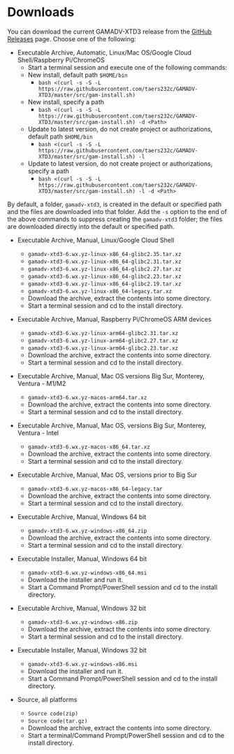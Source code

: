 # Downloads
You can download the current GAMADV-XTD3 release from the [GitHub Releases](https://github.com/taers232c/GAMADV-XTD3/releases) page. Choose one of the following:

* Executable Archive, Automatic, Linux/Mac OS/Google Cloud Shell/Raspberry Pi/ChromeOS
  - Start a terminal session and execute one of the following commands:
  - New install, default path `$HOME/bin`
    - `bash <(curl -s -S -L https://raw.githubusercontent.com/taers232c/GAMADV-XTD3/master/src/gam-install.sh)`
  - New install, specify a path
    - `bash <(curl -s -S -L https://raw.githubusercontent.com/taers232c/GAMADV-XTD3/master/src/gam-install.sh) -d <Path>`
  - Update to latest version, do not create project or authorizations, default path `$HOME/bin`
    - `bash <(curl -s -S -L https://raw.githubusercontent.com/taers232c/GAMADV-XTD3/master/src/gam-install.sh) -l`
  - Update to latest version, do not create project or authorizations, specify a path
    - `bash <(curl -s -S -L https://raw.githubusercontent.com/taers232c/GAMADV-XTD3/master/src/gam-install.sh) -l -d <Path>`

By default, a folder, `gamadv-xtd3`, is created in the default or specified path and the files are downloaded into that folder.
Add the `-s` option to the end of the above commands to suppress creating the `gamadv-xtd3` folder; the files are downloaded directly into the default or specified path.

* Executable Archive, Manual, Linux/Google Cloud Shell
  - `gamadv-xtd3-6.wx.yz-linux-x86_64-glibc2.35.tar.xz`
  - `gamadv-xtd3-6.wx.yz-linux-x86_64-glibc2.31.tar.xz`
  - `gamadv-xtd3-6.wx.yz-linux-x86_64-glibc2.27.tar.xz`
  - `gamadv-xtd3-6.wx.yz-linux-x86_64-glibc2.23.tar.xz`
  - `gamadv-xtd3-6.wx.yz-linux-x86_64-glibc2.19.tar.xz`
  - `gamadv-xtd3-6.wx.yz-linux-x86_64-legacy.tar.xz`
  - Download the archive, extract the contents into some directory.
  - Start a terminal session and cd to the install directory.

* Executable Archive, Manual, Raspberry Pi/ChromeOS ARM devices
  - `gamadv-xtd3-6.wx.yz-linux-arm64-glibc2.31.tar.xz`
  - `gamadv-xtd3-6.wx.yz-linux-arm64-glibc2.27.tar.xz`
  - `gamadv-xtd3-6.wx.yz-linux-arm64-glibc2.23.tar.xz`
  - Download the archive, extract the contents into some directory.
  - Start a terminal session and cd to the install directory.

* Executable Archive, Manual, Mac OS versions Big Sur, Monterey, Ventura - M1/M2
  - `gamadv-xtd3-6.wx.yz-macos-arm64.tar.xz`
  - Download the archive, extract the contents into some directory.
  - Start a terminal session and cd to the install directory.

* Executable Archive, Manual, Mac OS, versions Big Sur, Monterey, Ventura - Intel
  - `gamadv-xtd3-6.wx.yz-macos-x86_64.tar.xz`
  - Download the archive, extract the contents into some directory.
  - Start a terminal session and cd to the install directory.

* Executable Archive, Manual, Mac OS, versions prior to Big Sur
  - `gamadv-xtd3-6.wx.yz-macos-x86_64-legacy.tar`
  - Download the archive, extract the contents into some directory.
  - Start a terminal session and cd to the install directory.

* Executable Archive, Manual, Windows 64 bit
  - `gamadv-xtd3-6.wx.yz-windows-x86_64.zip`
  - Download the archive, extract the contents into some directory.
  - Start a terminal session and cd to the install directory.

* Executable Installer, Manual, Windows 64 bit
  - `gamadv-xtd3-6.wx.yz-windows-x86_64.msi`
  - Download the installer and run it.
  - Start a Command Prompt/PowerShell session and cd to the install directory.

* Executable Archive, Manual, Windows 32 bit
  - `gamadv-xtd3-6.wx.yz-windows-x86.zip`
  - Download the archive, extract the contents into some directory.
  - Start a terminal session and cd to the install directory.

* Executable Installer, Manual, Windows 32 bit
  - `gamadv-xtd3-6.wx.yz-windows-x86.msi`
  - Download the installer and run it.
  - Start a Command Prompt/PowerShell session and cd to the install directory.

* Source, all platforms
  - `Source code(zip)`
  - `Source code(tar.gz)`
  - Download the archive, extract the contents into some directory.
  - Start a terminal/Command Prompt/PowerShell session and cd to the install directory.
